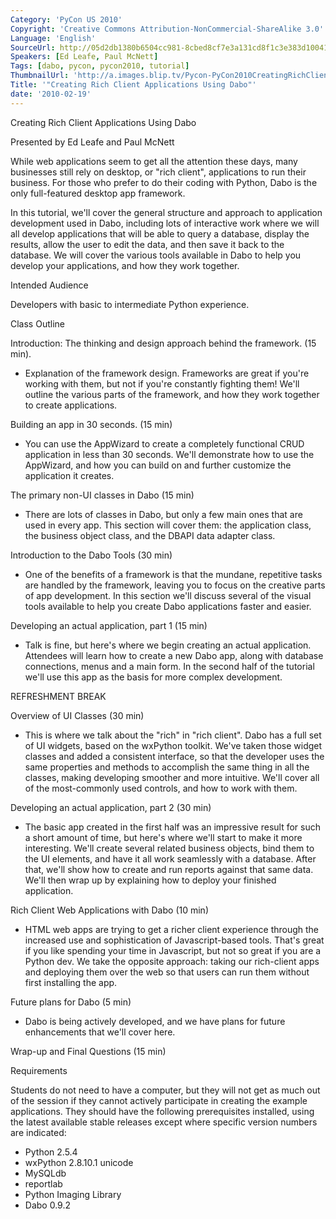 ```yaml
---
Category: 'PyCon US 2010'
Copyright: 'Creative Commons Attribution-NonCommercial-ShareAlike 3.0'
Language: 'English'
SourceUrl: http://05d2db1380b6504cc981-8cbed8cf7e3a131cd8f1c3e383d10041.r93.cf2.rackcdn.com/pycon-us-2010/248_creating-rich-client-applications-using-dabo.m4v
Speakers: [Ed Leafe, Paul McNett]
Tags: [dabo, pycon, pycon2010, tutorial]
ThumbnailUrl: 'http://a.images.blip.tv/Pycon-PyCon2010CreatingRichClientApplicationsUsingDabo644-559.jpg'
Title: '"Creating Rich Client Applications Using Dabo"'
date: '2010-02-19'
---
```

Creating Rich Client Applications Using Dabo

Presented by Ed Leafe and Paul McNett

While web applications seem to get all the attention these days, many
businesses still rely on desktop, or "rich client", applications to run their
business. For those who prefer to do their coding with Python, Dabo is the
only full-featured desktop app framework.

In this tutorial, we'll cover the general structure and approach to
application development used in Dabo, including lots of interactive work where
we will all develop applications that will be able to query a database,
display the results, allow the user to edit the data, and then save it back to
the database. We will cover the various tools available in Dabo to help you
develop your applications, and how they work together.

Intended Audience

Developers with basic to intermediate Python experience.

Class Outline

Introduction: The thinking and design approach behind the framework. (15 min).

  * Explanation of the framework design. Frameworks are great if you're working with them, but not if you're constantly fighting them! We'll outline the various parts of the framework, and how they work together to create applications. 

Building an app in 30 seconds. (15 min)

  * You can use the AppWizard to create a completely functional CRUD application in less than 30 seconds. We'll demonstrate how to use the AppWizard, and how you can build on and further customize the application it creates. 

The primary non-UI classes in Dabo (15 min)

  * There are lots of classes in Dabo, but only a few main ones that are used in every app. This section will cover them: the application class, the business object class, and the DBAPI data adapter class. 

Introduction to the Dabo Tools (30 min)

  * One of the benefits of a framework is that the mundane, repetitive tasks are handled by the framework, leaving you to focus on the creative parts of app development. In this section we'll discuss several of the visual tools available to help you create Dabo applications faster and easier. 

Developing an actual application, part 1 (15 min)

  * Talk is fine, but here's where we begin creating an actual application. Attendees will learn how to create a new Dabo app, along with database connections, menus and a main form. In the second half of the tutorial we'll use this app as the basis for more complex development. 

REFRESHMENT BREAK

Overview of UI Classes (30 min)

  * This is where we talk about the "rich" in "rich client". Dabo has a full set of UI widgets, based on the wxPython toolkit. We've taken those widget classes and added a consistent interface, so that the developer uses the same properties and methods to accomplish the same thing in all the classes, making developing smoother and more intuitive. We'll cover all of the most-commonly used controls, and how to work with them. 

Developing an actual application, part 2 (30 min)

  * The basic app created in the first half was an impressive result for such a short amount of time, but here's where we'll start to make it more interesting. We'll create several related business objects, bind them to the UI elements, and have it all work seamlessly with a database. After that, we'll show how to create and run reports against that same data. We'll then wrap up by explaining how to deploy your finished application. 

Rich Client Web Applications with Dabo (10 min)

  * HTML web apps are trying to get a richer client experience through the increased use and sophistication of Javascript-based tools. That's great if you like spending your time in Javascript, but not so great if you are a Python dev. We take the opposite approach: taking our rich-client apps and deploying them over the web so that users can run them without first installing the app. 

Future plans for Dabo (5 min)

  * Dabo is being actively developed, and we have plans for future enhancements that we'll cover here. 

Wrap-up and Final Questions (15 min)

Requirements

Students do not need to have a computer, but they will not get as much out of
the session if they cannot actively participate in creating the example
applications. They should have the following prerequisites installed, using
the latest available stable releases except where specific version numbers are
indicated:

  * Python 2.5.4 
  * wxPython 2.8.10.1 unicode 
  * MySQLdb 
  * reportlab 
  * Python Imaging Library 
  * Dabo 0.9.2 


